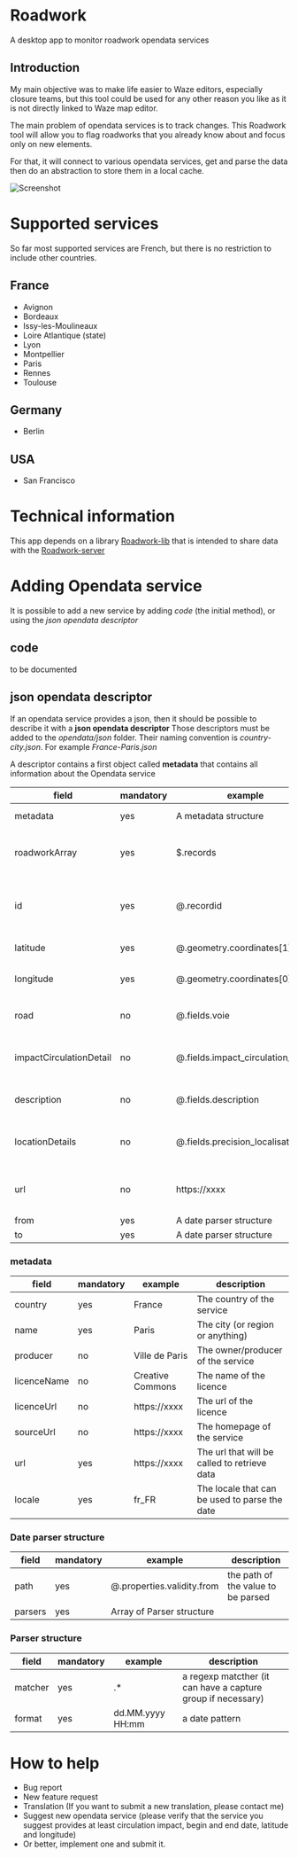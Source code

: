 # Roadwork
A desktop app to monitor roadwork opendata services

## Introduction

My main objective was to make life easier to Waze editors, especially closure teams, but this tool could be used for 
any other reason you like as it is not directly linked to Waze map editor.

The main problem of opendata services is to track changes. This Roadwork tool will allow you to flag roadworks that
you already know about and focus only on new elements.

For that, it will connect to various opendata services, get and parse the data then do an abstraction to store them
in a local cache.

![Screenshot](/doc/screenshot.jpg)

# Supported services

So far most supported services are French, but there is no restriction to include other countries.

## France

- Avignon
- Bordeaux
- Issy-les-Moulineaux
- Loire Atlantique (state)
- Lyon
- Montpellier
- Paris
- Rennes
- Toulouse

## Germany

- Berlin

## USA

- San Francisco

# Technical information

This app depends on a library [Roadwork-lib](https://github.com/kpouer/Roadwork-lib)
 that is intended to share data with the [Roadwork-server](https://github.com/kpouer/Roadwork-server)

# Adding Opendata service

It is possible to add a new service by adding *code* (the initial method), or using the *json opendata descriptor*

## code

to be documented

## json opendata descriptor

If an opendata service provides a json, then it should be possible to describe it with a **json opendata descriptor**
Those descriptors must be added to the *opendata/json* folder.
Their naming convention is *country-city.json*. For example *France-Paris.json*

A descriptor contains a first object called **metadata** that contains all information about the Opendata service

| field                   | mandatory | example                            | description                                     |
|-------------------------|-----------|------------------------------------|-------------------------------------------------|
| metadata                | yes       | A metadata structure               | see next chapter                                |
| roadworkArray           | yes       | $.records                          | The path of the roadwork array                  |
| id                      | yes       | @.recordid                         | The path of the id field within a roadwork item |
| latitude                | yes       | @.geometry.coordinates[1]          | The path of the latitude                        |
| longitude               | yes       | @.geometry.coordinates[0]          | The path of the longitude                       |
| road                    | no        | @.fields.voie                      | The path of the road information                |
| impactCirculationDetail | no        | @.fields.impact_circulation_detail | The path for circulation impact                 |
| description             | no        | @.fields.description               | The path of the description                     |
| locationDetails         | no        | @.fields.precision_localisation    | The path for more location information          |
| url                     | no        | https://xxxx                       | An url for that exact roadwork item             |
| from                    | yes       | A date parser structure            |                                                 |
| to                      | yes       | A date parser structure            |                                                 |


### metadata

| field       | mandatory | example          | description                                   |
|-------------|-----------|------------------|-----------------------------------------------|
| country     | yes       | France           | The country of the service                    |
| name        | yes       | Paris            | The city (or region or anything)              |
| producer    | no        | Ville de Paris   | The owner/producer of the service             |
| licenceName | no        | Creative Commons | The name of the licence                       |
| licenceUrl  | no        | https://xxxx     | The url of the licence                        |
| sourceUrl   | no        | https://xxxx     | The homepage of the service                   |
| url         | yes       | https://xxxx     | The url that will be called to retrieve data  |
| locale      | yes       | fr_FR            | The locale that can be used to parse the date |

### Date parser structure

| field       | mandatory | example                    | description                        |
|-------------|-----------|----------------------------|------------------------------------|
| path        | yes       | @.properties.validity.from | the path of the value to be parsed |
| parsers     | yes       | Array of Parser structure  |                                    |

### Parser structure

| field   | mandatory | example            | description                                                  |
|---------|-----------|--------------------|--------------------------------------------------------------|
| matcher | yes       | .*                 | a regexp matcther (it can have a capture group if necessary) |
| format  | yes       | dd.MM.yyyy HH:mm   | a date pattern                                               |

# How to help

- Bug report
- New feature request
- Translation (If you want to submit a new translation, please contact me)
- Suggest new opendata service (please verify that the service you suggest provides at least circulation impact, begin and end date, latitude and longitude)
- Or better, implement one and submit it.